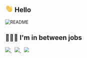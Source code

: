 ## <img src="https://raw.githubusercontent.com/ABSphreak/ABSphreak/master/gifs/Hi.gif" width="25"> Hello 

<p align="left" width="100%"><img width="500" alt="README" src="https://github.com/ella-yschoi/ella-yschoi/assets/123397411/fcd359be-af30-4a4a-885d-513660869187">

<br/>

## 👩🏻‍💻 I'm in between jobs

<div>
  <!-- Resume -->
  <a href="https://my.surfit.io/w/1744122368"><img src="https://img.shields.io/badge/Resume-ffd966?style=for-the-badge&logo=readdotcv&logoColor=white"/>
  </a>
  <!-- TechBlog -->
  <a href="https://dev-ellachoi.tistory.com"> <img src="https://img.shields.io/badge/Tistory-f6b26b?style=for-the-badge&logo=tistory&logoColor=white" style="margin-left: 10px; "/>
  </a>
  <!-- LinkedIn -->
  <a href="https://www.linkedin.com/in/ella-yschoi/"> <img src="https://img.shields.io/badge/linkedin-3d85c6?style=for-the-badge&logo=linkedin&logoColor=white" style="margin-left: 10px; "/>
  </a>
</div>
